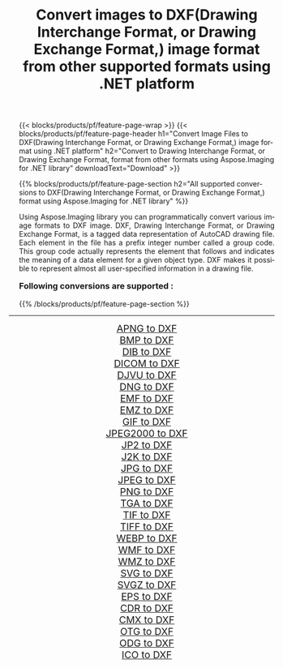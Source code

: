 ﻿---
title: Convert images to DXF(Drawing Interchange Format, or Drawing Exchange Format,) image format from other supported formats using .NET platform 
weight: 3920
url: /net/conversion/to/dxf/ 
lang: en
langdirlevel: 2
locales: zh-hans,ja,it,ru,de,es,fr,nl,id,lt,pl,pt,vi,tr,ko,zh-hant,ar,hi,th,sv,cs,uk,he
description: Using Aspose.Imaging for .NET library it is easy to convert to DXF(Drawing Interchange Format, or Drawing Exchange Format,) from other supported image formats
---

{{< blocks/products/pf/feature-page-wrap >}}
{{< blocks/products/pf/feature-page-header h1="Convert Image Files to DXF(Drawing Interchange Format, or Drawing Exchange Format,) image format using .NET platform" h2="Convert to Drawing Interchange Format, or Drawing Exchange Format, format from other formats using Aspose.Imaging for .NET library" downloadText="Download" >}}


{{% blocks/products/pf/feature-page-section  h2="All supported conversions to DXF(Drawing Interchange Format, or Drawing Exchange Format,) format using Aspose.Imaging for .NET library" %}}
<p align=justify>Using Aspose.Imaging library you can programmatically convert various image formats to DXF image. DXF, Drawing Interchange Format, or Drawing Exchange Format, is a tagged data representation of AutoCAD drawing file. Each element in the file has a prefix integer number called a group code. This group code actually represents the element that follows and indicates the meaning of a data element for a given object type. DXF makes it possible to represent almost all user-specified information in a drawing file.</p>
<h3 style="margin-top:16px;">
Following conversions are supported :
</h3>
{{% /blocks/products/pf/feature-page-section %}}
<div class="container-fluid productfamilypage bg-gray">
    <div class="convertypes bg-gray agp-content section">
        <div class="container">
		<hr style="margin-left:-20px;"/>
		<div class="row other-converters" style="gap: 10px;font-size: 19px;text-align:center;">
		    <div class='col-md-3 other-converter remove-lp remove-rp'><a href="/imaging/net/conversion/apng-to-dxf/" style="padding:15px;">APNG to DXF</a></div>
<div class='col-md-3 other-converter remove-lp remove-rp'><a href="/imaging/net/conversion/bmp-to-dxf/" style="padding:15px;">BMP to DXF</a></div>
<div class='col-md-3 other-converter remove-lp remove-rp'><a href="/imaging/net/conversion/dib-to-dxf/" style="padding:15px;">DIB to DXF</a></div>
<div class='col-md-3 other-converter remove-lp remove-rp'><a href="/imaging/net/conversion/dicom-to-dxf/" style="padding:15px;">DICOM to DXF</a></div>
<div class='col-md-3 other-converter remove-lp remove-rp'><a href="/imaging/net/conversion/djvu-to-dxf/" style="padding:15px;">DJVU to DXF</a></div>
<div class='col-md-3 other-converter remove-lp remove-rp'><a href="/imaging/net/conversion/dng-to-dxf/" style="padding:15px;">DNG to DXF</a></div>
<div class='col-md-3 other-converter remove-lp remove-rp'><a href="/imaging/net/conversion/emf-to-dxf/" style="padding:15px;">EMF to DXF</a></div>
<div class='col-md-3 other-converter remove-lp remove-rp'><a href="/imaging/net/conversion/emz-to-dxf/" style="padding:15px;">EMZ to DXF</a></div>
<div class='col-md-3 other-converter remove-lp remove-rp'><a href="/imaging/net/conversion/gif-to-dxf/" style="padding:15px;">GIF to DXF</a></div>
<div class='col-md-3 other-converter remove-lp remove-rp'><a href="/imaging/net/conversion/jpeg2000-to-dxf/" style="padding:15px;">JPEG2000 to DXF</a></div>
<div class='col-md-3 other-converter remove-lp remove-rp'><a href="/imaging/net/conversion/jp2-to-dxf/" style="padding:15px;">JP2 to DXF</a></div>
<div class='col-md-3 other-converter remove-lp remove-rp'><a href="/imaging/net/conversion/j2k-to-dxf/" style="padding:15px;">J2K to DXF</a></div>
<div class='col-md-3 other-converter remove-lp remove-rp'><a href="/imaging/net/conversion/jpg-to-dxf/" style="padding:15px;">JPG to DXF</a></div>
<div class='col-md-3 other-converter remove-lp remove-rp'><a href="/imaging/net/conversion/jpeg-to-dxf/" style="padding:15px;">JPEG to DXF</a></div>
<div class='col-md-3 other-converter remove-lp remove-rp'><a href="/imaging/net/conversion/png-to-dxf/" style="padding:15px;">PNG to DXF</a></div>
<div class='col-md-3 other-converter remove-lp remove-rp'><a href="/imaging/net/conversion/tga-to-dxf/" style="padding:15px;">TGA to DXF</a></div>
<div class='col-md-3 other-converter remove-lp remove-rp'><a href="/imaging/net/conversion/tif-to-dxf/" style="padding:15px;">TIF to DXF</a></div>
<div class='col-md-3 other-converter remove-lp remove-rp'><a href="/imaging/net/conversion/tiff-to-dxf/" style="padding:15px;">TIFF to DXF</a></div>
<div class='col-md-3 other-converter remove-lp remove-rp'><a href="/imaging/net/conversion/webp-to-dxf/" style="padding:15px;">WEBP to DXF</a></div>
<div class='col-md-3 other-converter remove-lp remove-rp'><a href="/imaging/net/conversion/wmf-to-dxf/" style="padding:15px;">WMF to DXF</a></div>
<div class='col-md-3 other-converter remove-lp remove-rp'><a href="/imaging/net/conversion/wmz-to-dxf/" style="padding:15px;">WMZ to DXF</a></div>
<div class='col-md-3 other-converter remove-lp remove-rp'><a href="/imaging/net/conversion/svg-to-dxf/" style="padding:15px;">SVG to DXF</a></div>
<div class='col-md-3 other-converter remove-lp remove-rp'><a href="/imaging/net/conversion/svgz-to-dxf/" style="padding:15px;">SVGZ to DXF</a></div>
<div class='col-md-3 other-converter remove-lp remove-rp'><a href="/imaging/net/conversion/eps-to-dxf/" style="padding:15px;">EPS to DXF</a></div>
<div class='col-md-3 other-converter remove-lp remove-rp'><a href="/imaging/net/conversion/cdr-to-dxf/" style="padding:15px;">CDR to DXF</a></div>
<div class='col-md-3 other-converter remove-lp remove-rp'><a href="/imaging/net/conversion/cmx-to-dxf/" style="padding:15px;">CMX to DXF</a></div>
<div class='col-md-3 other-converter remove-lp remove-rp'><a href="/imaging/net/conversion/otg-to-dxf/" style="padding:15px;">OTG to DXF</a></div>
<div class='col-md-3 other-converter remove-lp remove-rp'><a href="/imaging/net/conversion/odg-to-dxf/" style="padding:15px;">ODG to DXF</a></div>
<div class='col-md-3 other-converter remove-lp remove-rp'><a href="/imaging/net/conversion/ico-to-dxf/" style="padding:15px;">ICO to DXF</a></div>
                </div>
        </div>
    </div>
</div>
<br/>

